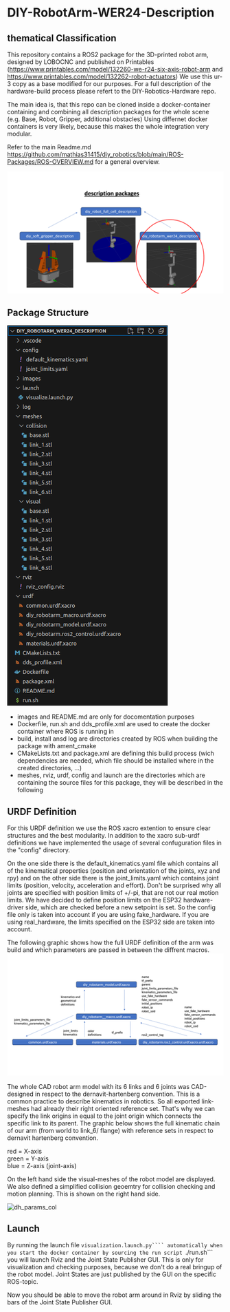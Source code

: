 # DIY-RobotArm-WER24-Description

## thematical Classification
This repository contains a ROS2 package for the 3D-printed robot arm, designed by LOBOCNC and published on Printables (https://www.printables.com/model/132260-we-r24-six-axis-robot-arm and https://www.printables.com/model/132262-robot-actuators)
We use this ur-3 copy as a base modified for our purposes. For a full description of the hardware-build process please refert to the DIY-Robotics-Hardware repo.

The main idea is, that this repo can be cloned inside a docker-container containing and combining all description packages for the whole scene (e.g. Base, Robot, Gripper, additional obstacles) Using differnet docker containers is very likely, because this makes the whole integration very modular.

Refer to the main Readme.md https://github.com/mathias31415/diy_robotics/blob/main/ROS-Packages/ROS-OVERVIEW.md for a general overview.

![arm_classification](images/arm_classification.png)

## Package Structure

![arm_files_tree](images/arm_files_tree.png)

 - images and README.md are only for docomentation purposes
 - Dockerfile, run.sh and dds_profile.xml are used to create the docker container where ROS is running in
 - build, install ansd log are directories created by ROS when building the package with ament_cmake
 - CMakeLists.txt and package.xml are defining this build process (wich dependencies are needed, which file should be installed where in the created directories, ...)
 - meshes, rviz, urdf, config and launch are the directories which are containing the source files for this package, they will be described in the following

## URDF Definition

For this URDF definition we use the ROS xacro extention to ensure clear structures and the best modularity.
In addition to the xacro sub-urdf definitions we have implemented the usage of several confuguration files in the "config" directory.

On the one side there is the default_kinematics.yaml file which contains all of the kinematical properties (position and orientation of the joints, xyz and rpy) and on the other side there is the joint_limits.yaml which contains joint limits (position, velocity, acceleration and effort). Don't be surprised why all joints are specified with position limits of +/-pi, that are not our real motion limits. We have decided to define position limits on the ESP32 hardware-driver side, which are checked before a new setpoint is set. So the config file only is taken into account if you are using fake_hardware. If you are using real_hardware, the limits specified on the ESP32 side are taken into account.

The following graphic shows how the full URDF definition of the arm was build and which parameters are passed in between the diffrent macros.
![urdf_structure](images/urdf_structure.png)

The whole CAD robot arm model with its 6 links and 6 joints was CAD-designed in respect to the dernavit-hartenberg convention. This is a common practice to describe kinematics in robotics.
So all exported link-meshes had already their right oriented reference set. That's why we can specify the link origins in equal to the joint origin which connects the specific link to its parent.
The graphic below shows the full kinematic chain of our arm (from world to link_6/ flange) with reference sets in respect to dernavit hartenberg convention.

red = X-axis<br>
green = Y-axis<br>
blue = Z-axis (joint-axis)<br>

On the left hand side the visual-meshes of the robot model are displayed. We also defined a simplified collision geoemtry for collision checking and motion planning. This is shown on the right hand side.

![dh_params_col](images/dh_params_col.png)


## Launch

By running the launch file ```visualization.launch.py```` automatically when you start the docker container by sourcing the run script ```./run.sh``` you will launch Rviz and the Joint State Publisher GUI. This is only for visualization and checking purposes, because we don't do a real bringup of the robot model. Joint States are just published by the GUI on the specific ROS-topic.

Now you should be able to move the robot arm around in Rviz by sliding the bars of the Joint State Publisher GUI. 
